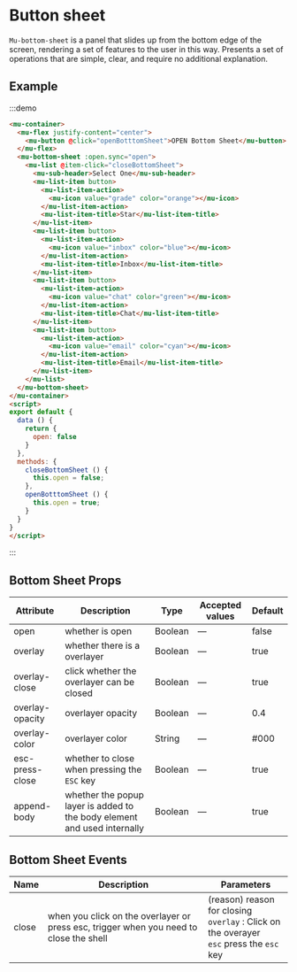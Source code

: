 # Button sheet

 `Mu-bottom-sheet` is a panel that slides up from the bottom edge of the screen, rendering a set of features to the user in this way. Presents a set of operations that are simple, clear, and require no additional explanation.

## Example

:::demo
```html
<mu-container>
  <mu-flex justify-content="center">
    <mu-button @click="openBotttomSheet">OPEN Bottom Sheet</mu-button>
  </mu-flex>
  <mu-bottom-sheet :open.sync="open">
    <mu-list @item-click="closeBottomSheet">
      <mu-sub-header>Select One</mu-sub-header>
      <mu-list-item button>
        <mu-list-item-action>
          <mu-icon value="grade" color="orange"></mu-icon>
        </mu-list-item-action>
        <mu-list-item-title>Star</mu-list-item-title>
      </mu-list-item>
      <mu-list-item button>
        <mu-list-item-action>
          <mu-icon value="inbox" color="blue"></mu-icon>
        </mu-list-item-action>
        <mu-list-item-title>Inbox</mu-list-item-title>
      </mu-list-item>
      <mu-list-item button>
        <mu-list-item-action>
          <mu-icon value="chat" color="green"></mu-icon>
        </mu-list-item-action>
        <mu-list-item-title>Chat</mu-list-item-title>
      </mu-list-item>
      <mu-list-item button>
        <mu-list-item-action>
          <mu-icon value="email" color="cyan"></mu-icon>
        </mu-list-item-action>
        <mu-list-item-title>Email</mu-list-item-title>
      </mu-list-item>
    </mu-list>
  </mu-bottom-sheet>
</mu-container>
<script>
export default {
  data () {
    return {
      open: false
    }
  },
  methods: {
    closeBottomSheet () {
      this.open = false;
    },
    openBotttomSheet () {
      this.open = true;
    }
  }
}
</script>
```
:::

## Bottom Sheet Props

| Attribute | Description | Type | Accepted values | Default |
|------|------|------|------|------|
| open | whether is open | Boolean | — | false |
| overlay | whether there is a overlayer | Boolean | — | true |
| overlay-close | click whether the overlayer can be closed | Boolean | — | true |
| overlay-opacity | overlayer opacity | Boolean | — | 0.4 |
| overlay-color | overlayer color | String | — | #000 |
| esc-press-close | whether to close when pressing the `ESC` key | Boolean | — | true |
| append-body | whether the popup layer is added to the body element and used internally | Boolean | — | true |

## Bottom Sheet Events

| Name | Description | Parameters |
|------|------|-------|
| close | when you click on the overlayer or press esc, trigger when you need to close the shell | (reason) reason for closing  <br/> `overlay` : Click on the overayer <br/> `esc` press the `esc` key |

<script>
export default {
  data () {
    return {
      open: false
    }
  },
  methods: {
    closeBottomSheet () {
      this.open = false;
    },
    openBotttomSheet () {
      this.open = true;
    }
  }
}
</script>
